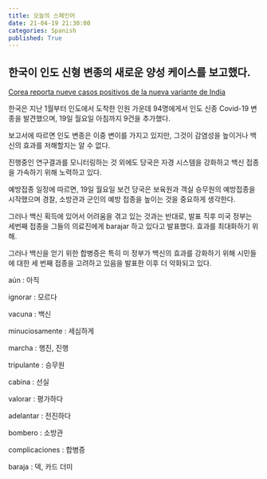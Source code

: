 ```yaml
---
title: 오늘의 스페인어
date: 21-04-19 21:30:00
categories: Spanish
published: True
---
```


## 한국이 인도 신형 변종의 새로운 양성 케이스를 보고했다.

[Corea reporta nueve casos positivos de la nueva variante de India](http://world.kbs.co.kr/service/news_view.htm?lang=s&Seq_Code=75446)

한국은 지난 1월부터 인도에서 도착한 인원 가운데 94명에게서 인도 신종 Covid-19 변종을 발견했으며, 19일 월요일 아침까지 9건을 추가했다.

보고서에 따르면 인도 변종은 이중 변이를 가지고 있지만, 그것이 감염성을 높이거나 백신의 효과를 저해할지는 알 수 없다.

진행중인 연구결과를 모니터링하는 것 외에도 당국은 자경 시스템을 강화하고 백신 접종을 가속하기 위해 노력하고 있다.

예방접종 일정에 따르면, 19일 월요일 보건 당국은 보육원과 객실 승무원의 예방접종을 시작했으며 경찰, 소방관과 군인의 예방 접종을 높이는 것을 중요하게 생각한다.

그러나 백신 획득에 있어서 어려움을 겪고 있는 것과는 반대로, 발표 직후 미국 정부는 세번째 접종을 그들의 의료진에게 barajar 하고 있다고 발표했다. 효과를 최대화하기 위해.

그러나 백신을 얻기 위한 합병증은 특히 미 정부가 백신의 효과를 강화하기 위해 시민들에 대한 세 번째 접종을 고려하고 있음을 발표한 이후 더 악화되고 있다.

aún : 아직

ignorar : 모르다

vacuna : 백신

minuciosamente : 세심하게

marcha : 행진, 진행

tripulante : 승무원

cabina : 선실

valorar : 평가하다

adelantar : 전진하다

bombero : 소방관

complicaciones : 합병증

baraja : 덱, 카드 더미
